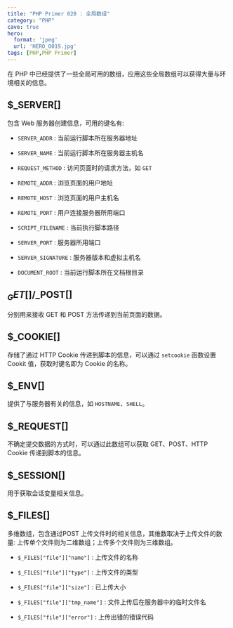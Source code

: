 ```yaml
---
title: "PHP Primer 020 : 全局数组"
category: "PHP"
cave: true
hero:
  format: 'jpeg'
  url: 'HERO_0019.jpg'
tags: [PHP,PHP Primer]
---
```

在 PHP 中已经提供了一些全局可用的数组，应用这些全局数组可以获得大量与环境相关的信息。

## $_SERVER[]

包含 Web 服务器创建信息，可用的键名有:

* `SERVER_ADDR` : 当前运行脚本所在服务器地址

* `SERVER_NAME` : 当前运行脚本所在服务器主机名

* `REQUEST_METHOD` : 访问页面时的请求方法，如 `GET`

* `REMOTE_ADDR` : 浏览页面的用户地址

* `REMOTE_HOST` : 浏览页面的用户主机名

* `REMOTE_PORT` : 用户连接服务器所用端口

* `SCRIPT_FILENAME` : 当前执行脚本路径

* `SERVER_PORT` : 服务器所用端口

* `SERVER_SIGNATURE` : 服务器版本和虚拟主机名

* `DOCUMENT_ROOT` : 当前运行脚本所在文档根目录

## $_GET[]/$_POST[]

分别用来接收 GET 和 POST 方法传递到当前页面的数据。

## $_COOKIE[]

存储了通过 HTTP Cookie 传递到脚本的信息，可以通过 `setcookie` 函数设置 Cookit 值，获取时键名即为 Cookie 的名称。

## $_ENV[]

提供了与服务器有关的信息，如 `HOSTNAME`、`SHELL`。

## $_REQUEST[]

不确定提交数据的方式时，可以通过此数组可以获取 GET、POST、HTTP Cookie 传递到脚本的信息。

## $_SESSION[]

用于获取会话变量相关信息。

## $_FILES[]

多维数组，包含通过POST 上传文件时的相关信息，其维数取决于上传文件的数量: 上传单个文件则为二维数组；上传多个文件则为三维数组。

* `$_FILES["file"]["name"]` : 上传文件的名称

* `$_FILES["file"]["type"]` : 上传文件的类型

* `$_FILES["file"]["size"]` : 已上传大小

* `$_FILES["file"]["tmp_name"]` : 文件上传后在服务器中的临时文件名

* `$_FILES["file"]["error"]` : 上传出错的错误代码







